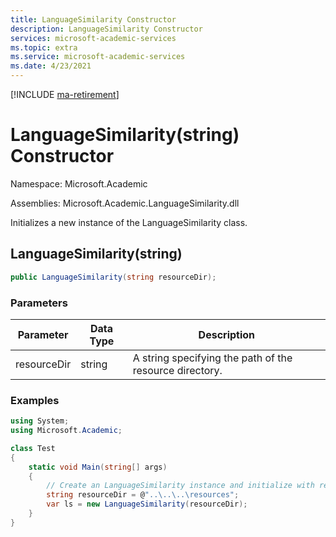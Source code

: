 ```yaml
---
title: LanguageSimilarity Constructor
description: LanguageSimilarity Constructor
services: microsoft-academic-services
ms.topic: extra
ms.service: microsoft-academic-services
ms.date: 4/23/2021
---
```

[!INCLUDE [ma-retirement](../includes/ma-retirement.md)]

# LanguageSimilarity(string) Constructor

Namespace: Microsoft.Academic

Assemblies: Microsoft.Academic.LanguageSimilarity.dll

Initializes a new instance of the LanguageSimilarity class.

## LanguageSimilarity(string)

  ```C#
  public LanguageSimilarity(string resourceDir);
  ```

### Parameters

Parameter | Data Type | Description
--- | --- | ---
resourceDir | string | A string specifying the path of the resource directory.

### Examples

  ```C#
  using System;
  using Microsoft.Academic;

  class Test
  {
      static void Main(string[] args)
      {
          // Create an LanguageSimilarity instance and initialize with resources
          string resourceDir = @"..\..\..\resources";
          var ls = new LanguageSimilarity(resourceDir);
      }
  }
  ```
